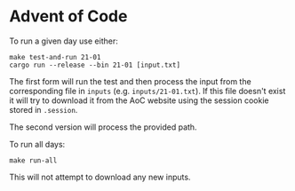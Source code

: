# Advent of Code

To run a given day use either:

``` shell
make test-and-run 21-01
cargo run --release --bin 21-01 [input.txt]
```

The first form will run the test and then process the input from the corresponding file in `inputs` (e.g. `inputs/21-01.txt`). If this file doesn't exist it will try to download it from the AoC website using the session cookie stored in `.session`.

The second version will process the provided path.

To run all days:

```
make run-all
```

This will not attempt to download any new inputs.
